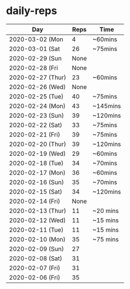 # daily-reps

| Day | Reps | Time |
|-|-|-|
| 2020-03-02 (Mon | 4 | ~60mins |
| 2020-03-01 (Sat | 26 | ~75mins |
| 2020-02-29 (Sun | None | |
| 2020-02-28 (Fri | None | |
| 2020-02-27 (Thur) | 23 | ~60mins |
| 2020-02-26 (Wed) | None | |
| 2020-02-25 (Tue) | 40 | ~75mins |
| 2020-02-24 (Mon) | 43 | ~145mins |
| 2020-02-23 (Sun) | 39 | ~120mins |
| 2020-02-22 (Sat) | 33 | ~75mins |
| 2020-02-21 (Fri) | 39 | ~75mins |
| 2020-02-20 (Thur) | 39 | ~120mins |
| 2020-02-19 (Wed) | 29 | ~60mins |
| 2020-02-18 (Tue) | 34 | ~70mins |
| 2020-02-17 (Mon) | 36 | ~60mins |
| 2020-02-16 (Sun) | 35 | ~70mins |
| 2020-02-15 (Sat) | 34 | ~120mins |
| 2020-02-14 (Fri) | None | |
| 2020-02-13 (Thur) | 11 | ~20 mins |
| 2020-02-12 (Wed) | 11 | ~15 mins |
| 2020-02-11 (Tue) | 11 | ~15 mins |
| 2020-02-10 (Mon) | 35 | ~75 mins |
| 2020-02-09 (Sun) | 27 | |
| 2020-02-08 (Sat) | 31 | |
| 2020-02-07 (Fri) | 31 | |
| 2020-02-06 (Fri) | 35 | |
